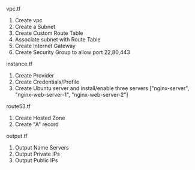 vpc.tf
1. Create vpc 
2. Create a Subnet 
3. Create Custom Route Table
4. Associate subnet with Route Table
5. Create Internet Gateway
6. Create Security Group to allow port 22,80,443

instance.tf
1. Create Provider
2. Create Credentials/Profile
3. Create Ubuntu server and install/enable three servers ["nginx-server", "nginx-web-server-1", "nginx-web-server-2"]

route53.tf
1. Create Hosted Zone
2. Create "A" record

output.tf
1. Output Name Servers
2. Output Private IPs
3. Output Public IPs
